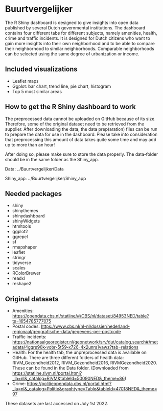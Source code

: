# Buurtvergelijker
The R Shiny dashboard is designed to give insights into open data published by several Dutch governmental institutions. The dashboard contains four different tabs for different subjects, namely amenities, health, crime and traffic incidents. It is designed for Dutch citizens who want to gain more insights into their own neighborhood and to be able to compare their neighborhood to similar neighborhoods. Comparable neighborhoods can be selected using the same degree of urbanization or income. 

## Included visualizations
- Leaflet maps
- Ggplot: bar chart, trend line, pie chart, histogram
- Top 5 most similar areas 

## How to get the R Shiny dashboard to work
The preprocessed data cannot be uploaded on GitHub because of its size. Therefore, some of the original dataset need to be retrieved from the supplier. After downloading the data, the data prep(aration) files can be run to prepare the data for use in the dashboard. Please take into consideration that preprocessing this amount of data takes quite some time and may add up to more than an hour!

After doing so, please make sure to store the data properly. The data-folder should be in the same folder as the Shiny_app.

Data: ../Buurtvergelijker/Data

Shiny_app: ../Buurtvergelijker/Shiny_app

## Needed packages
- shiny
- shinythemes
- shinydashboard
- shinyWidgets
- htmltools
- ggplot2
- ggrepel
- sf
- rmapshaper
- leaflet
- stringr
- tidyverse
- scales
- RColorBrewer
- readxl
- reshape2

## Original datasets 
* Amenities: https://opendata.cbs.nl/statline/#/CBS/nl/dataset/84953NED/table?ts=1654785777075
* Postal codes: https://www.cbs.nl/nl-nl/dossier/nederland-regionaal/geografische-data/gegevens-per-postcode
* Traffic incidents: https://nationaalgeoregister.nl/geonetwork/srv/dut/catalog.search#/metadata/4gqrs90k-vobr-5t59-x726-4x2unrs1vawz?tab=relations
* Health: For the health tab, the unpreprocessed data is available on GitHub. There are three different folders of health data: RIVM_Gezondheid2012, RIVM_Gezondheid2016, RIVMGezondheid2020. These can be found in the Data folder. (Downloaded from https://statline.rivm.nl/portal.html?_la=nl&_catalog=RIVM&tableId=50090NED&_theme=86)
* Crime: https://politieopendata.cbs.nl/portal.html?_la=nl&_catalog=Politie&graphtype=Table&tableId=47018NED&_theme=97

These datasets are last accessed on July 1st 2022.
